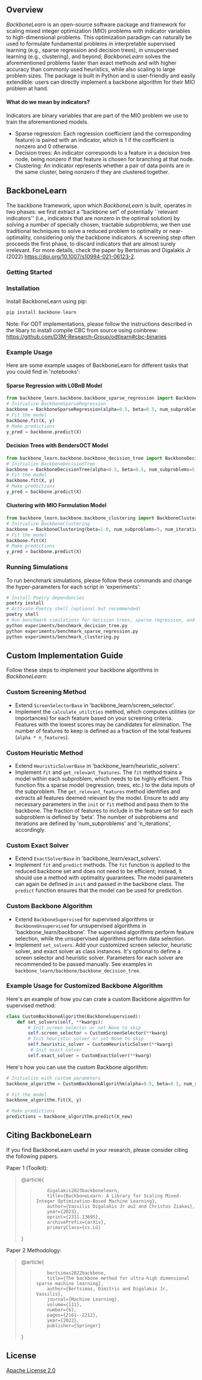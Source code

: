 
## Overview
*BackboneLearn* is an open-source software package and framework for scaling mixed integer optimization (MIO) problems with indicator variables to high-dimensional problems. This optimization paradigm can naturally be used to formulate fundamental problems in interpretable supervised learning (e.g., sparse regression and decision trees), in unsupervised learning (e.g., clustering), and beyond; *BackboneLearn* solves the aforementioned problems faster than exact methods and with higher accuracy than commonly used heuristics, while also scaling to large problem sizes. The package is built in Python and is user-friendly and easily extendible: users can directly implement a backbone algorithm for their MIO problem at hand.

#### What do we mean by indicators?
Indicators are binary variables that are part of the MIO problem we use to train the aforementioned models.
-  Sparse regression: Each regression coefficient (and the corresponding feature) is paired with an indicator, which is 1 if the coefficient is nonzero and 0 otherwise.
-  Decision trees: An indicator corresponds to a feature in a decision tree node, being nonzero if that feature is chosen for branching at that node.
-  Clustering: An indicator represents whether a pair of data points are in the same cluster, being nonzero if they are clustered together.

## BackboneLearn
The backbone framework, upon which *BackboneLearn* is built, operates in two phases: we first extract a “backbone set” of potentially ``relevant indicators'' (i.e., indicators that are nonzero in the optimal solution) by solving a number of specially chosen, tractable subproblems; we then use traditional techniques to solve a reduced problem to optimality or near-optimality, considering only the backbone indicators. A screening step often proceeds the first phase, to discard indicators that are almost surely irrelevant. For more details, check the paper by Bertsimas and Digalakis Jr (2022) <https://doi.org/10.1007/s10994-021-06123-2>.

### Getting Started
### Installation
Install BackboneLearn using pip:
```python
pip install backbone-learn
```
Note: For ODT implementations, please follow the instructions described in the libary to install compile CBC from source using coinbrew: https://github.com/D3M-Research-Group/odtlearn#cbc-binaries

### Example Usage
Here are some example usages of BackboneLearn for different tasks that you could find in 'notebooks':

#### Sparse Regression with L0BnB Model
```python
from backbone_learn.backbone.backbone_sparse_regression import BackboneSparseRegression
# Initialize BackboneSparseRegression
backbone = BackboneSparseRegression(alpha=0.5, beta=0.5, num_subproblems=5, num_iterations=1, lambda_2=0.001, max_nonzeros=10)
# Fit the model
backbone.fit(X, y)
# Make predictions
y_pred = backbone.predict(X)
```

#### Decision Trees with BendersOCT Model
```python
from backbone_learn.backbone.backbone_decision_tree import BackboneDecisionTree
# Initialize BackboneDecisionTree
backbone = BackboneDecisionTree(alpha=0.5, beta=0.5, num_subproblems=5, num_iterations=1, depth=3, _lambda=0.5)
# Fit the model
backbone.fit(X, y)
# Make predictions
y_pred = backbone.predict(X)
```

#### Clustering with MIO Formulation Model
```python
from backbone_learn.backbone.backbone_clustering import BackboneClustering
# Initialize BackboneClustering
backbone = BackboneClustering(beta=1.0, num_subproblems=5, num_iterations=1, n_clusters=5)
# Fit the model
backbone.fit(X)
# Make predictions
y_pred = backbone.predict(X)
```

### Running Simulations
To run benchmark simulations, please follow these commands and change the hyper-parameters for each script in 'experiments':

```bash
# Install Poetry dependencies
poetry install
# Activate Poetry shell (optional but recommended)
poetry shell
# Run benchmark simulations for decision trees, sparse regression, and clustering
python experiments/benchmark_decision_tree.py
python experiments/benchmark_sparse_regression.py
python experiments/benchmark_clustering.py
```

## Custom Implementation Guide
Follow these steps to implement your backbone algorithms in *BackboneLearn*:
### Custom Screening Method
-  Extend `ScreenSelectorBase` in 'backbone_learn/screen_selector'.
-  Implement the `calculate_utilities` method, which computes utilities (or importances) for each feature based on your screening criteria. Features with the lowest scores may be candidates for elimination. The number of features to keep is defined as a fraction of the total features (`alpha * n_features`).

### Custom Heuristic Method
-  Extend `HeuristicSolverBase` in 'backbone_learn/heuristic_solvers'.
-  Implement `fit` and `get_relevant_features`. The `fit` method trains a model within each subproblem, which needs to be highly efficient. This function fits a sparse model (regression, trees, etc.) to the data inputs of the subproblem. The `get_relevant_features` method identifies and extracts all features deemed relevant by the model. Ensure to add any necessary parameters in the `init` or `fit` method and pass them to the backbone. The fraction of features to include in the feature set for each subproblem is defined by 'beta'. The number of subproblems and iterations are defined by 'num_subproblems' and 'n_iterations', accordingly.

### Custom Exact Solver
-  Extend `ExactSolverBase` in 'backbone_learn/exact_solvers'.
-  Implement `fit` and `predict` methods. The `fit` function is applied to the reduced backbone set and does not need to be efficient; instead, it should use a method with optimality guarantees. The model parameters can again be defined in `init` and passed in the backbone class. The `predict` function ensures that the model can be used for prediction.

### Custom Backbone Algorithm
-  Extend `BackboneSupervised` for supervised algorithms or `BackboneUnsupervised` for unsupervised algorithms in 'backbone_learn/backbone'. The supervised algorithms perform feature selection, while the unsupervised algorithms perform data selection.
-  Implement `set_solvers`. Add your customized screen selector, heuristic solver, and exact solver as class instances. It's optional to define a screen selector and heuristic solver. Parameters for each solver are recommended to be passed manually. See examples in `backbone_learn/backbone/backbone_decision_tree`.

### Example Usage for Customized Backbone Algorithm
Here's an example of how you can crate a custom Backbone algorithm for supervised method:
```python
class CustomBackboneAlgorithm(BackboneSupervised):
    def set_solvers(self, **kwargs):
        # Init screen selector or set None to skip
        self.screen_selector = CustomScreenSelector(**kwarg)
        # Init heuristic solver or set None to skip
        self.heuristic_solver = CustomHeuristicSolver(**kwarg)
         # Init exact solver
        self.exact_solver = CustomExactSolver(**kwarg)
```
Here's how you can use the custom Backbone algorithm:
```python
# Initialize with custom parameters
backbone_algorithm = CustomBackboneAlgorithm(alpha=0.5, beta=0.3, num_subproblems=3,**kwarg)

# Fit the model
backbone_algorithm.fit(X, y)

# Make predictions
predictions = backbone_algorithm.predict(X_new)
```

## Citing BackboneLearn
If you find BackboneLearn useful in your research, please consider citing the following papers.

Paper 1 (Toolkit):

>    @article{     
>>         digalakis2023backbonelearn,  
>>         title={BackboneLearn: A Library for Scaling Mixed-Integer Optimization-Based Machine Learning},   
>>         author={Vassilis Digalakis Jr au2 and Christos Ziakas},  
>>         year={2023},  
>>         eprint={2311.13695},  
>>         archivePrefix={arXiv},  
>>         primaryClass={cs.LG}  
>    }

Paper 2 Methodology:

>    @article{  
>>         bertsimas2022backbone,  
>>         title={The backbone method for ultra-high dimensional sparse machine learning},  
>>         author={Bertsimas, Dimitris and Digalakis Jr, Vassilis},  
>>         journal={Machine Learning},  
>>         volume={111},  
>>         number={6},  
>>         pages={2161--2212},  
>>         year={2022},   
>>         publisher={Springer}  
>    }

## License
[Apache License 2.0](LICENSE)
